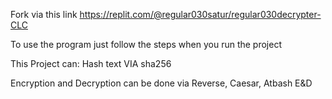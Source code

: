 Fork via this link 
https://replit.com/@regular030satur/regular030decrypter-CLC

To use the program just follow the steps when you run the project

This Project can: 
Hash text VIA sha256

Encryption and Decryption can be done via Reverse, Caesar, Atbash E&D
